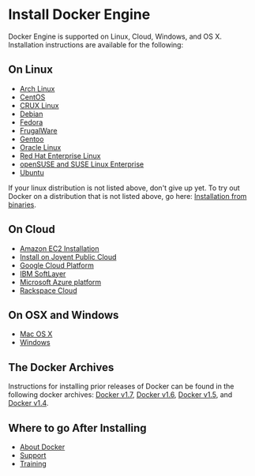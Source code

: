 <!--[metadata]>
+++
title = "Supported installations for Docker Engine"
description = "Lists the installation methods"
keywords = ["Docker install "]
+++
<![end-metadata]-->

# Install Docker Engine 

Docker Engine is supported on Linux, Cloud, Windows, and OS X. Installation instructions are available for the following: 

## On Linux
* [Arch Linux](archlinux.md)
* [CentOS](centos.md)
* [CRUX Linux](cruxlinux.md)
* [Debian](debian.md)
* [Fedora](fedora.md)
* [FrugalWare](frugalware.md)
* [Gentoo](gentoolinux.md)
* [Oracle Linux](oracle.md)
* [Red Hat Enterprise Linux](rhel.md)
* [openSUSE and SUSE Linux Enterprise](SUSE.md)
* [Ubuntu](ubuntulinux.md)

If your linux distribution is not listed above, don't give up yet. To try out Docker on a distribution that is not listed above, go here: [Installation from binaries](binaries.md).

## On Cloud
* [Amazon EC2 Installation](amazon.md)
* [Install on Joyent Public Cloud](joyent.md)
* [Google Cloud Platform](google.md)
* [IBM SoftLayer](softlayer.md)
* [Microsoft Azure platform](azure.md)
* [Rackspace Cloud](rackspace.md)

## On OSX and Windows
* [Mac OS X](mac.md)
* [Windows](windows.md)

## The Docker Archives 
Instructions for installing prior releases of Docker can be found in the following docker archives:
[Docker v1.7](http://docs.docker.com/v1.7/), [Docker v1.6](http://docs.docker.com/v1.6/), [Docker v1.5](http://docs.docker.com/v1.5/), and [Docker v1.4](http://docs.docker.com/v1.4/).

## Where to go After Installing
* [About Docker](../misc/index.md)
* [Support](https://www.docker.com/support/)
* [Training](https://training.docker.com//)

